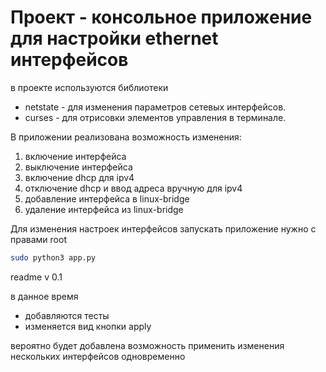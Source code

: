# Проект - консольное приложение для настройки ethernet интерфейсов 
в проекте используются библиотеки 
* netstate - для изменения параметров сетевых интерфейсов.
* curses - для отрисовки элементов управления в терминале.

В приложении реализована возможность изменения:
1.  включение интерфейса
2.  выключение интерфейса
3.  включение dhcp для ipv4
4.  отключение dhcp и ввод адреса вручную для ipv4
5.  добавление интерфейса в linux-bridge
6.  удаление интерфейса из linux-bridge

Для изменения настроек интерфейсов запускать приложение нужно с правами root
```bash
sudo python3 app.py
```

readme
v 0.1 

в данное время 
- добавляются тесты
- изменяется вид кнопки apply

вероятно будет добавлена возможность применить изменения нескольких интерфейсов
одновременно
